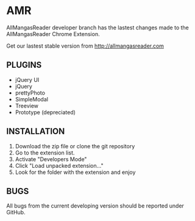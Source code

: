 ﻿AMR
===

AllMangasReader developer branch has the lastest changes made
to the AllMangasReader Chrome Extension.

Get our lastest stable version from http://allmangasreader.com

PLUGINS
-------------

  * jQuery UI
  * jQuery
  * prettyPhoto
  * SimpleModal
  * Treeview
  * Prototype (depreciated)
  
INSTALLATION
-------------

1. Download the zip file or clone the git repository
2. Go to the extension list.
3. Activate "Developers Mode"
4. Click "Load unpacked extension…"
5. Look for the folder with the extension and enjoy

BUGS
-------------

All bugs from the current developing version should be
reported under GitHub.